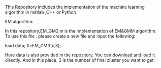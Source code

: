 This Repository includes the implementation of the machine learning algorithm in matlab ,C++ or Python

EM algorithm:

In this repository,EM_GM3.m is the implementation of EM&GMM algorithm. To use this file , please create a new file and input the following:

load data; X=EM_GM3(x,3);

Here data is also provided in the repository, You can download and load it directly. And in this place, 3 is the number of final cluster you want to get.
